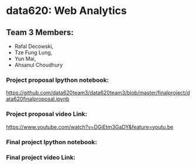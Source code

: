 # data620: Web Analytics
## Team 3 Members:
- Rafal Decowski, 
- Tze Fung Lung, 
- Yun Mai, 
- Ahsanul Choudhury

### Project proposal Ipython notebook:
https://github.com/data620team3/data620team3/blob/master/finalproject/data620finalproposal.ipynb

### Project proposal video Link:
https://www.youtube.com/watch?v=DGjEtm3GaDY&feature=youtu.be

### Final project Ipython notebook:


### Final project video Link:

